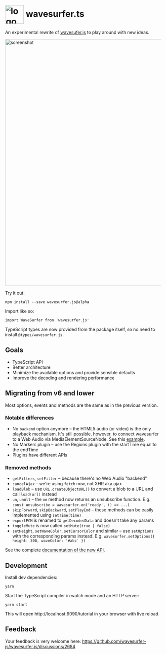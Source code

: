 # <img src="https://user-images.githubusercontent.com/381895/226091100-f5567a28-7736-4d37-8f84-e08f297b7e1a.png" alt="logo" height="60" valign="middle" /> wavesurfer.ts

An experimental rewrite of [wavesufer.js](https://github.com/wavesurfer-js/wavesurfer.js) to play around with new ideas.

<img alt="screenshot" src="https://user-images.githubusercontent.com/381895/225539680-fc724acd-8657-458e-a558-ff1c6758ba30.png" width="800" />

Try it out:
```
npm install --save wavesurfer.js@alpha
```

Import like so:

```
import WaveSurfer from 'wavesurfer.js'
```

TypeScript types are now provided from the package itself, so no need to install `@types/wavesurfer.js`.

## Goals

 * TypeScript API
 * Better architecture
 * Minimize the available options and provide sensible defaults
 * Improve the decoding and rendering performance

## Migrating from v6 and lower

Most options, events and methods are the same as in the previous version.

### Notable differences
 * No `backend` option anymore – the HTML5 audio (or video) is the only playback mechanism. It's still possible, however, to connect wavesurfer to a Web Audio via MediaElementSourceNode. See this [example](https://wavesurfer-ts.pages.dev/tutorial/#/examples/webaudio.js).
 * No Markers plugin – use the Regions plugin with the startTime equal to the endTime
 * Plugins have different APIs

### Removed methods
 * `getFilters`, `setFilter` – because there's no Web Audio "backend"
 * `cancelAjax` – we're using `fetch` now, not XHR aka ajax
 * `loadBlob` – use `URL.createObjectURL()` to convert a blob to a URL and call `load(url)` instead
 * `un`, `unAll` – the `on` method now returns an unsubscribe function. E.g. `const unsubscribe = wavesurfer.on('ready', () => ...)`
 * `skipForward`, `skipBackward`, `setPlayEnd` – these methods can be easily implemented using `setTime(time)`
 * `exportPCM` is renamed to `getDecodedData` and doesn't take any params
 * `toggleMute` is now called `setMute(true | false)`
 * `setHeight`, `setWaveColor`, `setCursorColor` and similar – use `setOptions` with the corresponding params instead. E.g. `wavesurfer.setOptions({ height: 300, waveColor: '#abc' })`

See the complete [documentation of the new API](https://wavesurfer-ts.pages.dev/docs/classes/wavesurfer.WaveSurfer).

## Development

Install dev dependencies:

```
yarn
```

Start the TypeScript compiler in watch mode and an HTTP server:

```
yarn start
```

This will open http://localhost:9090/tutorial in your browser with live reload.

## Feedback

Your feedback is very welcome here: https://github.com/wavesurfer-js/wavesurfer.js/discussions/2684
